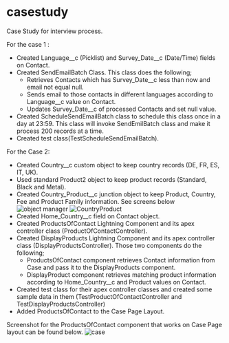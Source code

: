 # casestudy

Case Study for interview process.

For the case 1 :
* Created Language__c (Picklist) and Survey_Date__c (Date/Time) fields on Contact.
* Created SendEmailBatch Class. 
    This class does the following;
     * Retrieves Contacts which has Survey_Date__c less than now and email not equal null.
     * Sends email to those contacts in different languages according to Language__c value on Contact.
     * Updates Survey_Date__c of processed Contacts and set null value.
* Created ScheduleSendEmailBatch class to schedule this class once in a day at 23:59. 
This class will invoke SendEmilBatch class and make it process 200 records at a time.
* Created test class(TestScheduleSendEmailBatch).


For the Case 2:
* Created Country__c custom object to keep country records (DE, FR, ES, IT, UK).
* Used standard Product2 object to keep product records (Standard, Black and Metal).
* Created Country_Product__c junction object to keep Product, Country, Fee and Product Family information. 
    See screens below
    ![object manager](https://user-images.githubusercontent.com/49560853/56093075-dae08f80-5ecc-11e9-934f-39030cd04324.png)
    ![CountryProduct](https://user-images.githubusercontent.com/49560853/56093091-fd72a880-5ecc-11e9-93b5-6b84432c8462.png)
* Created Home_Country__c field on Contact object.
* Created ProductsOfContact Lightning Component and its apex controller class (ProductOfContactController).
* Created DisplayProducts Lightning Component and its apex controller class (DisplayProductsController).
     Those two components do the following;
     * ProductsOfContact component retrieves Contact information from Case and pass it to the DisplayProducts component.
     * DisplayProduct component retrieves matching product information according to Home_Country__c and Product values on Contact.
* Created test class for their apex controller classes and created some sample data in them (TestProductOfContactController and TestDisplayProductsController)
* Added ProductsOfContact to the Case Page Layout.

Screenshot for the ProductsOfContact component that works on Case Page layout can be found below.
![case](https://user-images.githubusercontent.com/49560853/56093059-b2f12c00-5ecc-11e9-9265-172d1f66314e.png)
